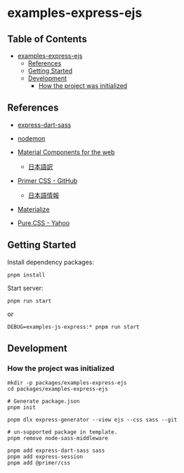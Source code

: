 # examples-express-ejs

## Table of Contents <!-- omit in toc -->

- [examples-express-ejs](#examples-express-ejs)
  - [References](#references)
  - [Getting Started](#getting-started)
  - [Development](#development)
    - [How the project was initialized](#how-the-project-was-initialized)

## References

- [express-dart-sass](https://github.com/Colbyjdx/express-dart-sass)
- [nodemon](https://github.com/remy/nodemon)

- [Material Components for the web](https://github.com/material-components/material-components-web)
  - [日本語訳](https://github.com/YuoMamoru/material-components-web)
- [Primer CSS - GitHub](https://primer.style/css/)
  - [日本語情報](https://segakuin.com/css/primer/)
- [Materialize](https://materializecss.com/)
- [Pure.CSS - Yahoo](https://purecss.io/)

## Getting Started

Install dependency packages:

```shell
pnpm install
```

Start server:

```shell
pnpm run start
```

or

```shell
DEBUG=examples-js-express:* pnpm run start
```

## Development

### How the project was initialized

```shell
mkdir -p packages/examples-express-ejs
cd packages/examples-express-ejs

# Generate package.json
pnpm init

pnpm dlx express-generator --view ejs --css sass --git

# un-supported package in template.
pnpm remove node-sass-middleware

pnpm add express-dart-sass sass
pnpm add express-session
pnpm add @primer/css
```
